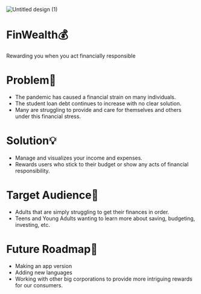 ![Untitled design (1)](https://user-images.githubusercontent.com/52230497/115115476-4aa11d80-9fb2-11eb-838d-e76885a1e8c9.png)


# FinWealth💰️
Rewarding you when you act financially responsible


# Problem🤔
- The pandemic has caused a financial strain on many individuals.
- The student loan debt continues to increase with no clear solution.
- Many are struggling to provide and care for themselves and others under this financial stress.

# Solution💡️
- Manage and visualizes your income and expenses.
- Rewards users who stick to their budget or show any acts of financial responsibility. 

# Target Audience🎯️
- Adults that are simply struggling to get their finances in order.
- Teens and Young Adults wanting to learn more about saving, budgeting, investing, etc.

# Future Roadmap🚀️
- Making an app version
- Adding new languages
- Working with other big corporations to provide more intriguing rewards for our consumers.




